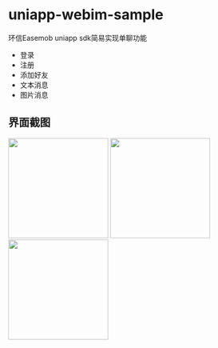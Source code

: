# uniapp-webim-sample

环信Easemob uniapp sdk简易实现单聊功能
- 登录
- 注册
- 添加好友
- 文本消息
- 图片消息

## 界面截图
<img src="https://user-images.githubusercontent.com/20762404/209765448-456152e1-bbf2-4e7c-afd8-52ad62be83c7.png" width="200px">
<img src="https://user-images.githubusercontent.com/20762404/209766397-53f18127-a2f9-45fc-8261-5ce27a72934e.png" width="200px">
<img src="https://user-images.githubusercontent.com/20762404/209766731-40972adb-f664-449e-b7ba-dda96d164643.jpeg" width="200px">

